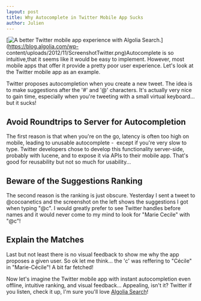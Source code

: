 ```yaml
---
layout: post
title: Why Autocomplete in Twitter Mobile App Sucks
author: Julien
---
```


[![A better Twitter mobile app experience with Algolia
Search.][1]](https://blog.algolia.com/wp-
content/uploads/2012/11/ScreenshotTwitter.png)Autocomplete is so
intuitive,that it seems like it would be easy to implement. However, most
mobile apps that offer it provide a pretty poor user experience. Let's look at
the Twitter mobile app as an example.

Twitter proposes autocompletion when you create a new tweet. The idea is to
make suggestions after the '#' and '@' characters. It's actually very nice to
gain time, especially when you're tweeting with a small virtual keyboard...
but it sucks!

## Avoid Roundtrips to Server for Autocompletion

The first reason is that when you're on the go, latency is often too high on
mobile, leading to unusable autocomplete -  except if you're very slow to
type. Twitter developers chose to develop this functionality server-side,
probably with lucene, and to expose it via APIs to their mobile app. That's
good for reusability but not so much for usability...

## Beware of the Suggestions Ranking

The second reason is the ranking is just obscure. Yesterday I sent a tweet to
@cocoanetics and the screenshot on the left shows the suggestions I got when
typing "@c". I would greatly prefer to see Twitter handles before names and it
would never come to my mind to look for "Marie Cecile" with "@c"!

## Explain the Matches

Last but not least there is no visual feedback to show me why the app proposes
a given user. So ok let me think... the 'c' was reffering to "Cécile" in
"Marie-Cécile"! A bit far fetched!

Now let's imagine the Twitter mobile app with instant autocompletion even
offline, intuitive ranking, and visual feedback... Appealing, isn't it?
Twitter if you listen, check it up, I'm sure you'll love [Algolia
Search][2]!


[1]: ./assets/ScreenshotTwitter.png
[2]: http://www.algolia.com/product/
